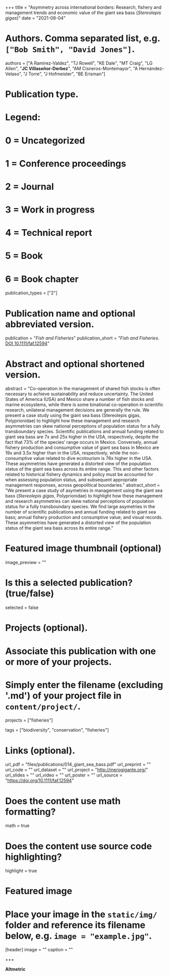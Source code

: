 +++
title = "Asymmetry across international borders: Research, fishery and management trends and economic value of the giant sea bass (_Stereolepis gigas_)"
date = "2021-08-04"

# Authors. Comma separated list, e.g. `["Bob Smith", "David Jones"]`.
authors = ["A Ramírez-Valdez", "TJ Rowell", "KE Dale", "MT Craig", "LG Allen", "**JC Villaseñor-Derbez**", "AM Cisneros-Montemayor", "A Hernández-Velaso", "J Torre", "J Hofmeister", "BE Erisman"]

# Publication type.
# Legend:
# 0 = Uncategorized
# 1 = Conference proceedings
# 2 = Journal
# 3 = Work in progress
# 4 = Technical report
# 5 = Book
# 6 = Book chapter
publication_types = ["2"]

# Publication name and optional abbreviated version.
publication = "*Fish and Fisheries*"
publication_short = "*Fish and Fisheries*. [DOI 10.1111/faf.12594](https://doi.org/10.1111/faf.12594)"

# Abstract and optional shortened version.
abstract = "Co-operation in the management of shared fish stocks is often necessary to achieve sustainability and reduce uncertainty. The United States of America (USA) and Mexico share a number of fish stocks and marine ecosystems, while there is some binational co-operation in scientific research, unilateral management decisions are generally the rule. We present a case study using the giant sea bass (Stereolepis gigas, Polyprionidae) to highlight how these management and research asymmetries can skew national perceptions of population status for a fully transboundary species. Scientific publications and annual funding related to giant sea bass are 7x and 25x higher in the USA, respectively, despite the fact that 73% of the species’ range occurs in Mexico. Conversely, annual fishery production and consumptive value of giant sea bass in Mexico are 19x and 3.5x higher than in the USA, respectively, while the non-consumptive value related to dive ecotourism is 76x higher in the USA. These asymmetries have generated a distorted view of the population status of the giant sea bass across its entire range. This and other factors related to historical fishery dynamics and policy must be accounted for when assessing population status, and subsequent appropriate management responses, across geopolitical boundaries."
abstract_short = "We present a case study of asymetries in management using the giant sea bass (_Stereolepis gigas_, Polyprionidae) to highlight how these management and research asymmetries can skew national perceptions of population status for a fully transboundary species. We find large asymetries in the number of scientific publications and annual funding related to giant sea bass; annual fishery production and consumptive value; and visual records. These asymmetries have generated a distorted view of the population status of the giant sea bass across its entire range."

# Featured image thumbnail (optional)
image_preview = ""

# Is this a selected publication? (true/false)
selected = false

# Projects (optional).
#   Associate this publication with one or more of your projects.
#   Simply enter the filename (excluding '.md') of your project file in `content/project/`.
projects = ["fisheries"]

tags = ["biodiversity", "conservation", "fisheries"]

# Links (optional).
url_pdf = "files/publications/014_giant_sea_bass.pdf"
url_preprint = ""
url_code = ""
url_dataset = ""
url_project = "http://merogigante.org/"
url_slides = ""
url_video = ""
url_poster = ""
url_source = "https://doi.org/10.1111/faf.12594"

# Does the content use math formatting?
math = true

# Does the content use source code highlighting?
highlight = true

# Featured image
# Place your image in the `static/img/` folder and reference its filename below, e.g. `image = "example.jpg"`.
[header]
image = ""
caption = ""

+++

**Altmetric**

<script type="text/javascript" src="https://d1bxh8uas1mnw7.cloudfront.net/assets/embed.js"></script><div class="altmetric-embed" data-badge-type="donut" data-altmetric-id="111108269"></div>